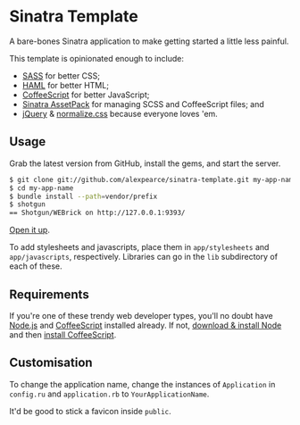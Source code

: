 Sinatra Template
================

A bare-bones Sinatra application to make getting started a little less painful.

This template is opinionated enough to include:

* [SASS](http://sass-lang.com/) for better CSS;
* [HAML](http://haml.info/) for better HTML;
* [CoffeeScript](http://coffeescript.org/) for better JavaScript;
* [Sinatra AssetPack](http://ricostacruz.com/sinatra-assetpack/) for managing SCSS and CoffeeScript files; and
* [jQuery](http://jquery.com/) & [normalize.css](http://necolas.github.com/normalize.css/) because everyone loves 'em.

Usage
-----

Grab the latest version from GitHub, install the gems, and start the server.

```bash
$ git clone git://github.com/alexpearce/sinatra-template.git my-app-name
$ cd my-app-name
$ bundle install --path=vendor/prefix
$ shotgun
== Shotgun/WEBrick on http://127.0.0.1:9393/
```

[Open it up](http://127.0.0.1:9393/).

To add stylesheets and javascripts, place them in `app/stylesheets` and `app/javascripts`, respectively. Libraries can go in the `lib` subdirectory of each of these.

Requirements
------------

If you're one of these trendy web developer types, you'll no doubt have [Node.js](http://nodejs.org/) and [CoffeeScript](http://coffeescript.org/) installed already. If not, [download & install Node](http://nodejs.org/download/) and then [install CoffeeScript](http://coffeescript.org/#installation).

Customisation
-------------

To change the application name, change the instances of `Application` in `config.ru` and `application.rb` to `YourApplicationName`.

It'd be good to stick a favicon inside `public`.
